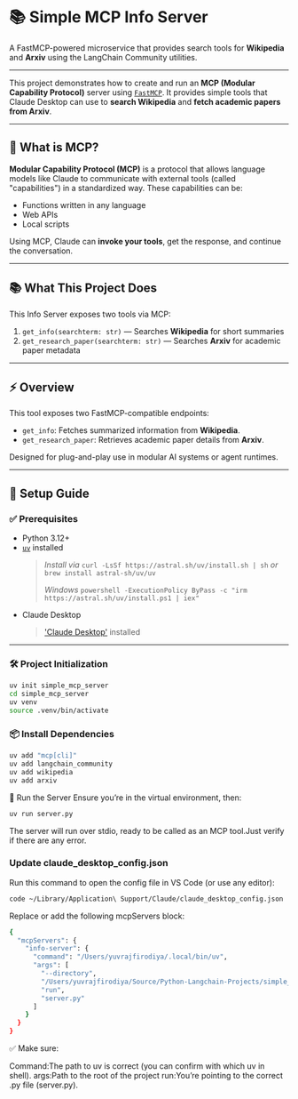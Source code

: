# 📚 Simple MCP Info Server

A FastMCP-powered microservice that provides search tools for **Wikipedia** and **Arxiv** using the LangChain Community utilities.

---
This project demonstrates how to create and run an **MCP (Modular Capability Protocol)** server using [`FastMCP`](https://github.com/anthropics/mcp). It provides simple tools that Claude Desktop can use to **search Wikipedia** and **fetch academic papers from Arxiv**.

---

## 🚀 What is MCP?

**Modular Capability Protocol (MCP)** is a protocol that allows language models like Claude to communicate with external tools (called "capabilities") in a standardized way. These capabilities can be:

- Functions written in any language
- Web APIs
- Local scripts

Using MCP, Claude can **invoke your tools**, get the response, and continue the conversation.

---

## 📚 What This Project Does

This Info Server exposes two tools via MCP:

1. `get_info(searchterm: str)` — Searches **Wikipedia** for short summaries
2. `get_research_paper(searchterm: str)` — Searches **Arxiv** for academic paper metadata

---
## ⚡ Overview

This tool exposes two FastMCP-compatible endpoints:

- `get_info`: Fetches summarized information from **Wikipedia**.
- `get_research_paper`: Retrieves academic paper details from **Arxiv**.

Designed for plug-and-play use in modular AI systems or agent runtimes.

---

## 🧰 Setup Guide

### ✅ Prerequisites

- Python 3.12+
- [`uv`](https://github.com/astral-sh/uv) installed  
  > _Install via_ `curl -LsSf https://astral.sh/uv/install.sh | sh` _or_ `brew install astral-sh/uv/uv`
  > 
  > _Windows_ `powershell -ExecutionPolicy ByPass -c "irm https://astral.sh/uv/install.ps1 | iex"`
- Claude Desktop
  > ['Claude Desktop'](https://claude.ai/download) installed

---

### 🛠️ Project Initialization

```bash
uv init simple_mcp_server
cd simple_mcp_server
uv venv
source .venv/bin/activate
```
### 📦 Install Dependencies
```bash
uv add "mcp[cli]"
uv add langchain_community
uv add wikipedia
uv add arxiv
```

🚀 Run the Server
Ensure you’re in the virtual environment, then:

```bash
uv run server.py
```

The server will run over stdio, ready to be called as an MCP tool.Just verify if there are any error.
### Update claude_desktop_config.json
Run this command to open the config file in VS Code (or use any editor):
```bash
code ~/Library/Application\ Support/Claude/claude_desktop_config.json
```
Replace or add the following mcpServers block:
```bash
{
  "mcpServers": {
    "info-server": {
      "command": "/Users/yuvrajfirodiya/.local/bin/uv",
      "args": [
        "--directory",
        "/Users/yuvrajfirodiya/Source/Python-Langchain-Projects/simple_mcp_server",
        "run",
        "server.py"
      ]
    }
  }
}
```
✅ Make sure:

Command:The path to uv is correct (you can confirm with which uv in shell).
args:Path to the root of the project
run:You’re pointing to the correct .py file (server.py).






